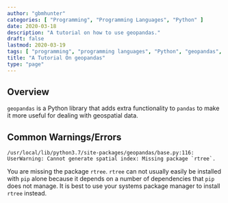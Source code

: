 ```yaml
---
author: "gbmhunter"
categories: [ "Programming", "Programming Languages", "Python" ]
date: 2020-03-18
description: "A tutorial on how to use geopandas."
draft: false
lastmod: 2020-03-19
tags: [ "programming", "programming languages", "Python", "geopandas", "rtree" ]
title: "A Tutorial On geopandas"
type: "page"
---
```


## Overview

`geopandas` is a Python library that adds extra functionality to `pandas` to make it more useful for dealing with geospatial data.

## Common Warnings/Errors

```text
/usr/local/lib/python3.7/site-packages/geopandas/base.py:116: UserWarning: Cannot generate spatial index: Missing package `rtree`.
```

You are missing the package `rtree`. `rtree` can not usually easily be installed with `pip` alone because it depends on a number of dependencies that `pip` does not manage. It is best to use your systems package manager to install `rtree` instead.

